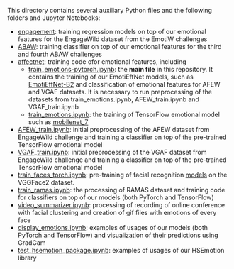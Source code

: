 This directory contains several auxiliary Python files and the following folders and Jupyter Notebooks:
- [engagement](engagement): training regression models on top of our emotional features for the EngageWild dataset from the EmotiW challenges
- [ABAW](ABAW): training classifier on top of our emotional features for the third and fourth ABAW challenges
- [affectnet](affectnet): training code ofor emotional features, including 
    - [train_emotions-pytorch.ipynb](affectnet/train_emotions-pytorch.ipynb): the **main file** in this repository. It contains the training of our EmotiEffNet models, such as [EmotiEffNet-B2](../models/affectnet_emotions/enet_b2_8_best.pt) and classification of emotional features for AFEW and VGAF datasets. It is necessary to run preprocessing of the datasets from train_emotions.ipynb, AFEW_train.ipynb and VGAF_train.ipynb
    - [train_emotions.ipynb](affectnet/train_emotions.ipynb): the training of TensorFlow emotional model such as [mobilenet_7](../models/affectnet_emotions/mobilenet_7.h5)
- [AFEW_train.ipynb](AFEW_train.ipynb): initial preprocessing of the AFEW dataset from EngageWild challenge and training a classifier on top of the pre-trained TensorFlow emotional model
- [VGAF_train.ipynb](VGAF_train.ipynb): initial preprocessing of the VGAF dataset from EngageWild challenge and training a classifier on top of the pre-trained TensorFlow emotional model
- [train_faces_torch.ipynb](train_faces_torch.ipynb): pre-training of facial recognition [models](../models/pretrained_faces) on the VGGFace2 dataset.
- [train_ramas.ipynb](train_ramas.ipynb): the processing of RAMAS dataset and training code for classifiers on top of our models (both PyTorch and TensorFlow)
- [video_summarizer.ipynb](video_summarizer.ipynb): processing of recording of online conference with facial clustering and creation of gif files with emotions of every face
- [display_emotions.ipynb](display_emotions.ipynb): examples of usages of our models (both PyTorch and TensorFlow) and visualization of their predictions using GradCam
- [test_hsemotion_package.ipynb](test_hsemotion_package.ipynb): examples of usages of our HSEmotion library



